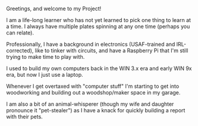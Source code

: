Greetings, and welcome to my Project!

I am a life-long learner who has not yet learned to pick one thing to learn at a time.  I always have multiple plates spinning at any one time (perhaps you can relate).

Professionally, I have a background in electronics (USAF-trained and IRL-corrected), like to tinker with circuits, and have a Raspberry Pi that I'm still trying to make time to play with.  

I used to build my own computers back in the WIN 3.x era and early WIN 9x era, but now I just use a laptop.

Whenever I get overtaxed with "computer stuff" I'm starting to get into woodworking and building out a woodshop/maker space in my garage.

I am also a bit of an animal-whisperer (though my wife and daughter pronounce it "pet-stealer") as I have a knack for quickly building a  report with their pets.


